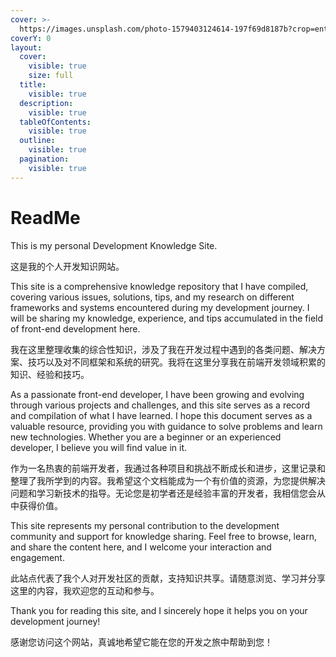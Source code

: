 ```yaml
---
cover: >-
  https://images.unsplash.com/photo-1579403124614-197f69d8187b?crop=entropy&cs=srgb&fm=jpg&ixid=M3wxOTcwMjR8MHwxfHNlYXJjaHw0fHxkZXZlbG9wfGVufDB8fHx8MTY5NTkxMTg2Nnww&ixlib=rb-4.0.3&q=85
coverY: 0
layout:
  cover:
    visible: true
    size: full
  title:
    visible: true
  description:
    visible: true
  tableOfContents:
    visible: true
  outline:
    visible: true
  pagination:
    visible: true
---
```


# ReadMe

This is my personal Development Knowledge Site.&#x20;

这是我的个人开发知识网站。



This site is a comprehensive knowledge repository that I have compiled, covering various issues, solutions, tips, and my research on different frameworks and systems encountered during my development journey. I will be sharing my knowledge, experience, and tips accumulated in the field of front-end development here.

我在这里整理收集的综合性知识，涉及了我在开发过程中遇到的各类问题、解决方案、技巧以及对不同框架和系统的研究。我将在这里分享我在前端开发领域积累的知识、经验和技巧。



As a passionate front-end developer, I have been growing and evolving through various projects and challenges, and this site serves as a record and compilation of what I have learned. I hope this document serves as a valuable resource, providing you with guidance to solve problems and learn new technologies. Whether you are a beginner or an experienced developer, I believe you will find value in it.

作为一名热衷的前端开发者，我通过各种项目和挑战不断成长和进步，这里记录和整理了我所学到的内容。我希望这个文档能成为一个有价值的资源，为您提供解决问题和学习新技术的指导。无论您是初学者还是经验丰富的开发者，我相信您会从中获得价值。



This site represents my personal contribution to the development community and support for knowledge sharing. Feel free to browse, learn, and share the content here, and I welcome your interaction and engagement.&#x20;

此站点代表了我个人对开发社区的贡献，支持知识共享。请随意浏览、学习并分享这里的内容，我欢迎您的互动和参与。



Thank you for reading this site, and I sincerely hope it helps you on your development journey!

感谢您访问这个网站，真诚地希望它能在您的开发之旅中帮助到您！



